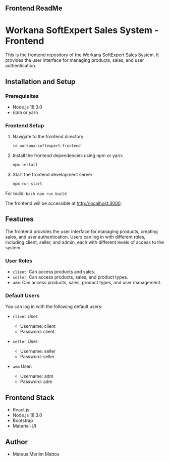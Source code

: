 ## Frontend ReadMe

# Workana SoftExpert Sales System - Frontend

This is the frontend repository of the Workana SoftExpert Sales System. It provides the user interface for managing products, sales, and user authentication.

## Installation and Setup

### Prerequisites

- Node.js 18.3.0
- npm or yarn

### Frontend Setup

1. Navigate to the frontend directory:
   ```bash
   cd workana-softexpert-frontend
   ```

2. Install the frontend dependencies using npm or yarn:
   ```bash
   npm install
   ```

3. Start the frontend development server:
   ```bash
   npm run start
   ```

For build:
    ```bash
    npm run build
    ```



The frontend will be accessible at [http://localhost:3000](http://localhost:3000).

## Features

The frontend provides the user interface for managing products, creating sales, and user authentication. Users can log in with different roles, including client, seller, and admin, each with different levels of access to the system.

### User Roles

- `client`: Can access products and sales.
- `seller`: Can access products, sales, and product types.
- `adm`: Can access products, sales, product types, and user management.

### Default Users

You can log in with the following default users:

- `client` User:
  - Username: client
  - Password: client

- `seller` User:
  - Username: seller
  - Password: seller

- `adm` User:
  - Username: adm
  - Password: adm

## Frontend Stack

- React.js
- Node.js 18.3.0
- Bootstrap
- Material-UI

## Author

- Mateus Merlim Mattos
